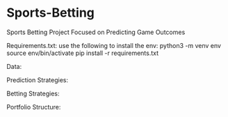 # Sports-Betting

Sports Betting Project Focused on Predicting Game Outcomes

Requirements.txt: use the following to install the env:
python3 -m venv env
source env/bin/activate
pip install -r requirements.txt

Data:

Prediction Strategies:

Betting Strategies:

Portfolio Structure:

